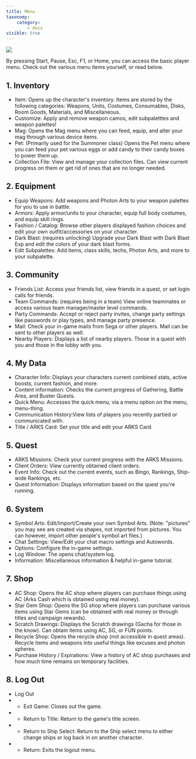 ```yaml
---
title: Menu
taxonomy:
    category:
        - docs
visible: true
---
```


<img src="https://i.imgur.com/OA9rOCl.png">

By pressing Start, Pause, Esc, F1, or Home, you can access the basic player menu. Check out the various menu items yourself, or read below.

## 1. Inventory
* Item: Opens up the character's inventory. Items are stored by the following categories: Weapons, Units, Costumes, Consumables, Disks, Room Goods, Materials, and Miscellaneous.
* Customize: Apply and remove weapon camos, edit subpaletttes and weapon palettes!
* Mag: Opens the Mag menu where you can feed, equip, and alter your mag through various device items.
* Pet: (Primarily used for the Summoner class) Opens the Pet menu where you can feed your pet various eggs or add candy to their candy boxes to power them up.
* Collection File: View and manage your collection files. Can view current progress on them or get rid of ones that are no longer needed.

## 2. Equipment
* Equip Weapons: Add weapons and Photon Arts to your weapon palettes for you to use in battle.
* Armors: Apply armor/units to your character, equip full body costumes, and equip skill rings.
* Fashion / Catalog: Browse other players displayed fashion choices and edit your own outfit/accessories on your character.
* Dark Blast: (requires unlocking) Upgrade your Dark Blast with Dark Blast Exp and edit the colors of your dark blast forms.
* Edit Subpalettes: Add items, class skills, techs, Photon Arts, and more to your subpalette.

## 3. Community
* Friends List: Access your friends list, view friends in a quest, or set login calls for friends.
* Team Commands: (requires being in a team) View online teammates or access various team manager/master level commands.
* Party Commands: Accept or reject party invites, change party settings like passwords or play types, and manage party presence.
* Mail: Check your in-game mails from Sega or other players. Mail can be sent to other players as well.
* Nearby Players: Displays a list of nearby players. Those in a quest with you and those in the lobby with you.

## 4. My Data
* Character Info: Displays your characters current combined stats, active boosts, current fashion, and more.
* Content information: Checks the current progress of Gathering, Battle Area, and Buster Quests.
* Quick Menu: Accesses the quick menu, via a menu option on the menu, menu-thing.
* Communication History:View lists of players you recently partied or communicated with.
* Title / ARKS Card: Set your title and edit your ARKS Card.

## 5. Quest
* ARKS Missions: Check your current progress with the ARKS Missions.
* Client Orders: View currently obtained client orders.
* Event Info: Check out the current events, such as Bingo, Rankings, Ship-wide Rankings, etc.
* Quest Information: Displays information based on the quest you're running.

## 6. System
* Symbol Arts: Edit/Import/Create your own Symbol Arts. (Note: "pictures" you may see are created via shapes, not imported from pictures. You can however, import other people's symbol art files.)
* Chat Settings: View/Edit your chat macro settings and Autowords.
* Options: Configure the in-game settings.
* Log Window: The opens chat/system log.
* Information: Miscellaneous information & helpful in-game tutorial.

## 7. Shop
* AC Shop: Opens the AC shop where players can purchase things using AC (Arks Cash which is obtained using real money).
* Star Gem Shop: Opens the SG shop where players can purchase various items using Star Gems (can be obtained with real money or through titles and campaign rewards).
* Scratch Drawings: Displays the Scratch drawings (Gacha for those in the know). Can obtain items using AC, SG, or FUN points.
* Recycle Shop: Opens the recycle shop (not accessible in quest areas). Recycle items and weapons into useful things like excuses and photon spheres.
* Purchase History / Expirations: View a history of AC shop purchases and how much time remains on temporary facilities.

## 8. Log Out
* Log Out
* * Exit Game: Closes out the game.
* * Return to Title: Return to the game's title screen.
* * Return to Ship Select: Return to the Ship select menu to either change ships or log back in on another character.
* * Return: Exits the logout menu.